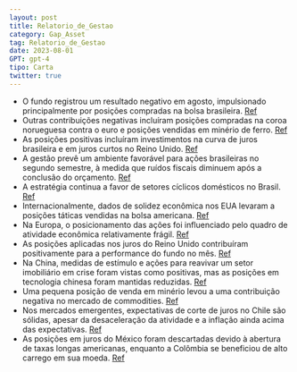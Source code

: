 ```yaml
---
layout: post
title: Relatorio_de_Gestao
category: Gap_Asset
tag: Relatorio_de_Gestao
date: 2023-08-01
GPT: gpt-4
tipo: Carta
twitter: true
---
```


- O fundo registrou um resultado negativo em agosto, impulsionado principalmente por posições compradas na bolsa brasileira.
<a href="#" onclick="search_on_pdf('Outros CDI Despesas Resultado %CDI -     O resultado negativo do fundo no mês de agosto deveu-')">Ref</a>
- Outras contribuições negativas incluíram posições compradas na coroa norueguesa contra o euro e posições vendidas em minério de ferro.
<a href="#" onclick="search_on_pdf('magnitude, posições compradas na coroa norueguesa contra o euro e posições vendidas em minério de f')">Ref</a>
- As posições positivas incluíram investimentos na curva de juros brasileira e em juros curtos no Reino Unido.
<a href="#" onclick="search_on_pdf('magnitude, posições compradas na coroa norueguesa contra o euro e posições vendidas em minério de f')">Ref</a>
- A gestão prevê um ambiente favorável para ações brasileiras no segundo semestre, à medida que ruídos fiscais diminuem após a conclusão do orçamento.
<a href="#" onclick="search_on_pdf('vestidor estrangeiro (pior mês desde a Covid). Olhando para frente, continuamos enxergando um ambie')">Ref</a>
- A estratégia continua a favor de setores cíclicos domésticos no Brasil.
<a href="#" onclick="search_on_pdf('patamares menos restritivos configura um cenário bastante favorável para as empresas brasileiras. D')">Ref</a>
- Internacionalmente, dados de solidez econômica nos EUA levaram a posições táticas vendidas na bolsa americana.
<a href="#" onclick="search_on_pdf('Nos mercados internacionais, os dados da economia americana ainda impressionam por sua robustez. Os')">Ref</a>
- Na Europa, o posicionamento das ações foi influenciado pelo quadro de atividade econômica relativamente frágil.
<a href="#" onclick="search_on_pdf('mês, adotamos posições táticas vendidas na bolsa americana que tiveram contribuição positiva para o')">Ref</a>
- As posições aplicadas nos juros do Reino Unido contribuíram positivamente para a performance do fundo no mês.
<a href="#" onclick="search_on_pdf('aplicada nos juros do Reino Unido, que temos carregado há alguns meses, contribuiu positivamente pa')">Ref</a>
- Na China, medidas de estímulo e ações para reavivar um setor imobiliário em crise foram vistas como positivas, mas as posições em tecnologia chinesa foram mantidas reduzidas.
<a href="#" onclick="search_on_pdf('desse ambiente, optamos por carregar posições bastante reduzidas no setor de tecnologia chinês.   ')">Ref</a>
- Uma pequena posição de venda em minério levou a uma contribuição negativa no mercado de commodities.
<a href="#" onclick="search_on_pdf('eventualmente, a produção de aço precisará ser reduzida, por isso temos carregado uma pequena posiç')">Ref</a>
- Nos mercados emergentes, expectativas de corte de juros no Chile são sólidas, apesar da desaceleração da atividade e a inflação ainda acima das expectativas.
<a href="#" onclick="search_on_pdf('juros no Chile, no nosso entendimento, continua sólido. A atividade segue mostrando sinais de arref')">Ref</a>
- As posições em juros do México foram descartadas devido à abertura de taxas longas americanas, enquanto a Colômbia se beneficiou de alto carrego em sua moeda.
<a href="#" onclick="search_on_pdf('sem que os Estados Unidos tenham dado, ao menos, sinais de início de ciclo de corte de juros. A Col')">Ref</a>
